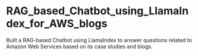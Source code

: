 # RAG_based_Chatbot_using_LlamaIndex_for_AWS_blogs

Built a RAG-based Chatbot using LlamaIndex to answer questions related to Amazon Web Services based on its case studies and blogs.
